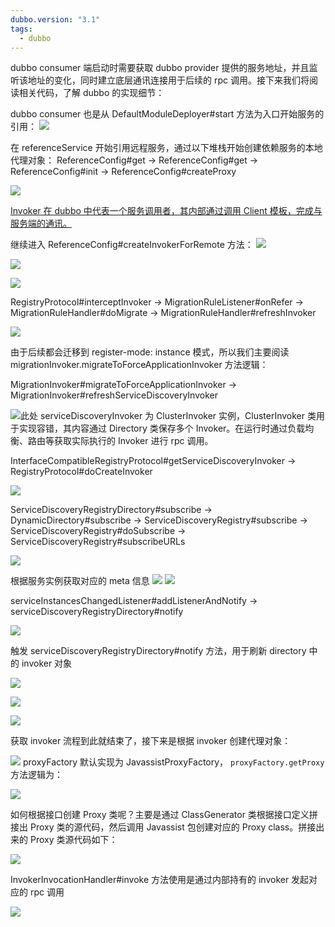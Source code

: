 ```yaml
---
dubbo.version: "3.1"
tags:
  - dubbo
---
```

dubbo consumer 端启动时需要获取 dubbo provider 提供的服务地址，并且监听该地址的变化，同时建立底层通讯连接用于后续的 rpc 调用。接下来我们将阅读相关代码，了解 dubbo 的实现细节：

dubbo consumer 也是从 DefaultModuleDeployer#start 方法为入口开始服务的引用：
![](./images/reference-services-entrance.png)

在 referenceService 开始引用远程服务，通过以下堆栈开始创建依赖服务的本地代理对象：
ReferenceConfig#get -> ReferenceConfig#get -> ReferenceConfig#init -> ReferenceConfig#createProxy

![](./images/createProxy.png)

<u>Invoker 在 dubbo 中代表一个服务调用者，其内部通过调用 Client 模板，完成与服务端的通讯。</u>

继续进入 ReferenceConfig#createInvokerForRemote 方法：
![](./images/create-invoker-for-rempote.png)

![](./images/RegistryProtocolrefer.png)

![](./images/registryProtocoldoRefer.png)

RegistryProtocol#interceptInvoker -> MigrationRuleListener#onRefer -> MigrationRuleHandler#doMigrate -> MigrationRuleHandler#refreshInvoker

![](./images/migrationRuleHandlerrefreshInvoker.png)

由于后续都会迁移到 register-mode: instance 模式，所以我们主要阅读 migrationInvoker.migrateToForceApplicationInvoker 方法逻辑：

MigrationInvoker#migrateToForceApplicationInvoker -> MigrationInvoker#refreshServiceDiscoveryInvoker

![](./images/migrationInvokerrefreshServiceDiscoveryInvoker.png)此处 serviceDiscoveryInvoker 为 ClusterInvoker 实例，ClusterInvoker 类用于实现容错，其内容通过 Directory 类保存多个 Invoker。在运行时通过负载均衡、路由等获取实际执行的 Invoker 进行 rpc 调用。

InterfaceCompatibleRegistryProtocol#getServiceDiscoveryInvoker -> RegistryProtocol#doCreateInvoker

![](./images/registryProtocoldoCreateInvoker.png)

ServiceDiscoveryRegistryDirectory#subscribe -> DynamicDirectory#subscribe -> ServiceDiscoveryRegistry#subscribe -> ServiceDiscoveryRegistry#doSubscribe -> ServiceDiscoveryRegistry#subscribeURLs

![](./images/ServiceDiscoveryRegistrysubscribeURLs.png)

根据服务实例获取对应的 meta 信息
![](./images/serviceInstancesChangedListenerdoOnEvent-1.png)
![](./images/serviceInstancesChangedListenerdoOnEvent-2.png)

serviceInstancesChangedListener#addListenerAndNotify -> serviceDiscoveryRegistryDirectory#notify

![](./images/serviceDiscoveryRegistryDirectorynotify.png)

触发 serviceDiscoveryRegistryDirectory#notify 方法，用于刷新 directory 中的 invoker 对象

![](./images/serviceDiscoveryRegistryDirectoryrefreshInvoker.png)

![](./images/serviceDiscoveryRegistryDirectorytoInvokers.png)

![](./images/DubboProtocolrefer.png)

获取 invoker 流程到此就结束了，接下来是根据 invoker 创建代理对象：

![](./images/ReferenceConfigcreateProxy.png)
proxyFactory 默认实现为 JavassistProxyFactory， `proxyFactory.getProxy` 方法逻辑为：

![](./images/JavassistProxyFactorygetProxy.png)

如何根据接口创建 Proxy 类呢？主要是通过 ClassGenerator 类根据接口定义拼接出 Proxy 类的源代码，然后调用 Javassist 包创建对应的 Proxy class。拼接出来的 Proxy 类源代码如下：

![](./images/generated-proxy.png)

InvokerInvocationHandler#invoke 方法使用是通过内部持有的 invoker 发起对应的 rpc 调用

![](./images/invokerInvocationHandlerinvoke.png)
